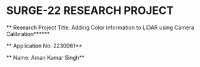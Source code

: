 # SURGE-22 RESEARCH PROJECT

**   Research Project Title: Adding Color Information to LiDAR using Camera Calibration******

**   Application No: 2230061**

**   Name: Aman Kumar Singh**


